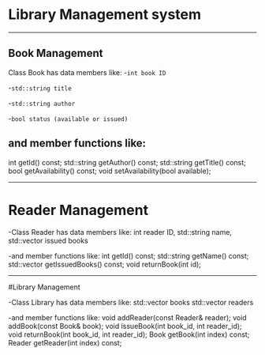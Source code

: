 # Library Management system
******************************************************
## Book Management

Class Book has data members like:
   -`int book ID`
   
   -`std::string title`
   
   -`std::string author`
   
   -`bool status (available or issued)`

## and member functions like:

   int getId() const;
   std::string getAuthor() const;
   std::string getTitle() const;
   bool getAvailability() const;
   void setAvailability(bool available);

**********************************************

# Reader Management

-Class Reader has data members like:
   int reader ID,
   std::string name,
   std::vector<int> issued books

-and member functions like:
   int getId() const;
   std::string getName() const;
   std::vector<int> getIssuedBooks() const;
   void returnBook(int id);

***************************************

#Library Management

-Class Library has data members like:
    std::vector<Book> books
    std::vector<Reader> readers

-and member functions like:
     void addReader(const Reader& reader);
     void addBook(const Book& book);
     void issueBook(int book_id, int reader_id);
     void returnBook(int book_id, int reader_id);
     Book getBook(int index) const;
     Reader getReader(int index) const;
